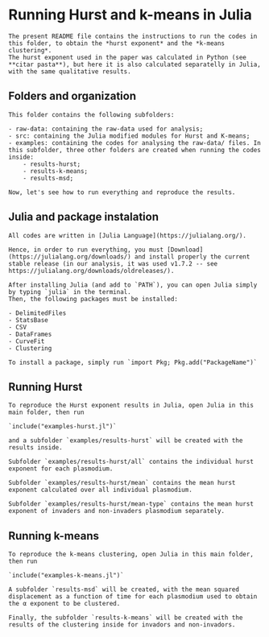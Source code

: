 # Running Hurst and k-means in Julia

    The present README file contains the instructions to run the codes in this folder, to obtain the *hurst exponent* and the *k-means clustering*.
    The hurst exponent used in the paper was calculated in Python (see **citar pasta**), but here it is also calculated separatelly in Julia, with the same qualitative results.

## Folders and organization

    This folder contains the following subfolders:

    - raw-data: containing the raw-data used for analysis;
    - src: containing the Julia modified modules for Hurst and K-means;
    - examples: containing the codes for analysing the raw-data/ files. In this subfolder, three other folders are created when running the codes inside:
        - results-hurst;
        - results-k-means;
        - results-msd;

    Now, let's see how to run everything and reproduce the results.

## Julia and package instalation

    All codes are written in [Julia Language](https://julialang.org/).

    Hence, in order to run everything, you must [Download](https://julialang.org/downloads/) and install properly the current stable release (in our analysis, it was used v1.7.2 -- see https://julialang.org/downloads/oldreleases/).

    After installing Julia (and add to `PATH`), you can open Julia simply by typing `julia` in the terminal.
    Then, the following packages must be installed:

    - DelimitedFiles
    - StatsBase
    - CSV
    - DataFrames
    - CurveFit
    - Clustering

    To install a package, simply run `import Pkg; Pkg.add("PackageName")`

## Running Hurst

    To reproduce the Hurst exponent results in Julia, open Julia in this main folder, then run

    `include("examples-hurst.jl")`

    and a subfolder `examples/results-hurst` will be created with the results inside.

    Subfolder `examples/results-hurst/all` contains the individual hurst exponent for each plasmodium.

    Subfolder `examples/results-hurst/mean` contains the mean hurst exponent calculated over all individual plasmodium.

    Subfolder `examples/results-hurst/mean-type` contains the mean hurst exponent of invaders and non-invaders plasmodium separately.

## Running k-means

    To reproduce the k-means clustering, open Julia in this main folder, then run

    `include("examples-k-means.jl")`

    A subfolder `results-msd` will be created, with the mean squared displacement as a function of time for each plasmodium used to obtain the α exponent to be clustered.

    Finally, the subfolder `results-k-means` will be created with the results of the clustering inside for invadors and non-invadors.